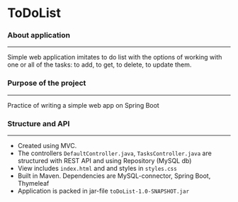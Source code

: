 # ToDoList
### About application
* * * *
Simple web application imitates to do list with the options of working with one or all of the tasks: to add, to get, to delete, to update them.
### Purpose of the project
* * * *
Practice of writing a simple web app on Spring Boot
### Structure and API
* * * *
- Created using MVC. 
- The controllers `DefaultController.java`, `TasksController.java` are structured with REST API and using Repository (MySQL db)
- View includes `index.html` and and styles in `styles.css`
- Built in Maven. Dependencies are MySQL-connector, Spring Boot, Thymeleaf
- Application is packed in jar-file `toDoList-1.0-SNAPSHOT.jar`
